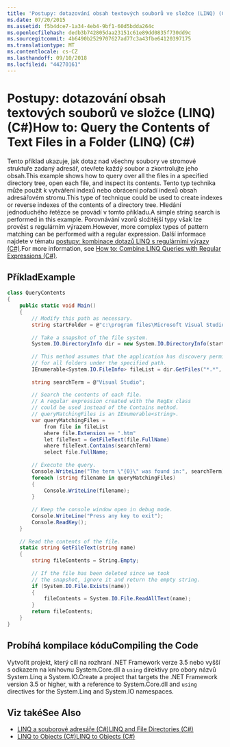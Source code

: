 ```yaml
---
title: 'Postupy: dotazování obsah textových souborů ve složce (LINQ) (C#)'
ms.date: 07/20/2015
ms.assetid: f5b4dce7-1a34-4eb4-9bf1-60d5bdda264c
ms.openlocfilehash: dedb3b742805daa23151c61e89dd0835f730dd9c
ms.sourcegitcommit: 4b6490b2529707627ad77c3a43fbe64120397175
ms.translationtype: MT
ms.contentlocale: cs-CZ
ms.lasthandoff: 09/10/2018
ms.locfileid: "44270161"
---
```

# <a name="how-to-query-the-contents-of-text-files-in-a-folder-linq-c"></a><span data-ttu-id="7cb1c-102">Postupy: dotazování obsah textových souborů ve složce (LINQ) (C#)</span><span class="sxs-lookup"><span data-stu-id="7cb1c-102">How to: Query the Contents of Text Files in a Folder (LINQ) (C#)</span></span>
<span data-ttu-id="7cb1c-103">Tento příklad ukazuje, jak dotaz nad všechny soubory ve stromové struktuře zadaný adresář, otevřete každý soubor a zkontrolujte jeho obsah.</span><span class="sxs-lookup"><span data-stu-id="7cb1c-103">This example shows how to query over all the files in a specified directory tree, open each file, and inspect its contents.</span></span> <span data-ttu-id="7cb1c-104">Tento typ technika může použít k vytváření indexů nebo obrácení pořadí indexů obsah adresářovém stromu.</span><span class="sxs-lookup"><span data-stu-id="7cb1c-104">This type of technique could be used to create indexes or reverse indexes of the contents of a directory tree.</span></span> <span data-ttu-id="7cb1c-105">Hledání jednoduchého řetězce se provádí v tomto příkladu.</span><span class="sxs-lookup"><span data-stu-id="7cb1c-105">A simple string search is performed in this example.</span></span> <span data-ttu-id="7cb1c-106">Porovnávání vzorů složitější typy však lze provést s regulárním výrazem.</span><span class="sxs-lookup"><span data-stu-id="7cb1c-106">However, more complex types of pattern matching can be performed with a regular expression.</span></span> <span data-ttu-id="7cb1c-107">Další informace najdete v tématu [postupy: kombinace dotazů LINQ s regulárními výrazy (C#)](../../../../csharp/programming-guide/concepts/linq/how-to-combine-linq-queries-with-regular-expressions.md).</span><span class="sxs-lookup"><span data-stu-id="7cb1c-107">For more information, see [How to: Combine LINQ Queries with Regular Expressions (C#)](../../../../csharp/programming-guide/concepts/linq/how-to-combine-linq-queries-with-regular-expressions.md).</span></span>  
  
## <a name="example"></a><span data-ttu-id="7cb1c-108">Příklad</span><span class="sxs-lookup"><span data-stu-id="7cb1c-108">Example</span></span>  
  
```csharp  
class QueryContents  
{  
    public static void Main()  
    {  
        // Modify this path as necessary.  
        string startFolder = @"c:\program files\Microsoft Visual Studio 9.0\";  
  
        // Take a snapshot of the file system.  
        System.IO.DirectoryInfo dir = new System.IO.DirectoryInfo(startFolder);  
  
        // This method assumes that the application has discovery permissions  
        // for all folders under the specified path.  
        IEnumerable<System.IO.FileInfo> fileList = dir.GetFiles("*.*", System.IO.SearchOption.AllDirectories);  
  
        string searchTerm = @"Visual Studio";  
  
        // Search the contents of each file.  
        // A regular expression created with the RegEx class  
        // could be used instead of the Contains method.  
        // queryMatchingFiles is an IEnumerable<string>.  
        var queryMatchingFiles =  
            from file in fileList  
            where file.Extension == ".htm"  
            let fileText = GetFileText(file.FullName)  
            where fileText.Contains(searchTerm)  
            select file.FullName;  
  
        // Execute the query.  
        Console.WriteLine("The term \"{0}\" was found in:", searchTerm);  
        foreach (string filename in queryMatchingFiles)  
        {  
            Console.WriteLine(filename);  
        }  
  
        // Keep the console window open in debug mode.  
        Console.WriteLine("Press any key to exit");  
        Console.ReadKey();  
    }  
  
    // Read the contents of the file.  
    static string GetFileText(string name)  
    {  
        string fileContents = String.Empty;  
  
        // If the file has been deleted since we took   
        // the snapshot, ignore it and return the empty string.  
        if (System.IO.File.Exists(name))  
        {  
            fileContents = System.IO.File.ReadAllText(name);  
        }  
        return fileContents;  
    }  
}  
```  
  
## <a name="compiling-the-code"></a><span data-ttu-id="7cb1c-109">Probíhá kompilace kódu</span><span class="sxs-lookup"><span data-stu-id="7cb1c-109">Compiling the Code</span></span>  
 <span data-ttu-id="7cb1c-110">Vytvořit projekt, který cílí na rozhraní .NET Framework verze 3.5 nebo vyšší s odkazem na knihovnu System.Core.dll a `using` direktivy pro obory názvů System.Linq a System.IO.</span><span class="sxs-lookup"><span data-stu-id="7cb1c-110">Create a project that targets the .NET Framework  version 3.5 or higher, with a reference to System.Core.dll and `using` directives for the System.Linq and System.IO namespaces.</span></span>  
  
## <a name="see-also"></a><span data-ttu-id="7cb1c-111">Viz také</span><span class="sxs-lookup"><span data-stu-id="7cb1c-111">See Also</span></span>

- [<span data-ttu-id="7cb1c-112">LINQ a souborové adresáře (C#)</span><span class="sxs-lookup"><span data-stu-id="7cb1c-112">LINQ and File Directories (C#)</span></span>](../../../../csharp/programming-guide/concepts/linq/linq-and-file-directories.md)  
- [<span data-ttu-id="7cb1c-113">LINQ to Objects (C#)</span><span class="sxs-lookup"><span data-stu-id="7cb1c-113">LINQ to Objects (C#)</span></span>](../../../../csharp/programming-guide/concepts/linq/linq-to-objects.md)

